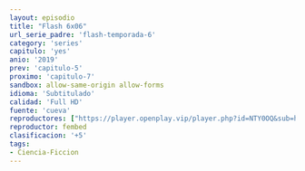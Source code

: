 ```yaml
---
layout: episodio
title: "Flash 6x06"
url_serie_padre: 'flash-temporada-6'
category: 'series'
capitulo: 'yes'
anio: '2019'
prev: 'capitulo-5'
proximo: 'capitulo-7'
sandbox: allow-same-origin allow-forms
idioma: 'Subtitulado'
calidad: 'Full HD'
fuente: 'cueva'
reproductores: ["https://player.openplay.vip/player.php?id=NTY0OQ&sub=https://sub.cuevana2.io/vtt-sub/sub7/The.Flash.2014.S06E06.vtt","https://tutumeme.net/embed/player.php?u=bXQ3ajJOaW1wcFRGcEs2VW5XRGExTlRPMytmUnc3bHVwcWhoenVIUjI5SHF5TlNwc0taaG1jN2gwZHZSNTlIRHVhV2tZWitkNUtDVDNOL1ZvYW1rYjJWaW5LaWE","https://player.cuevana2.io/irgotoolp.php?url=eTllbW9hZHpYNURLejlaalg2T3BsYy9PMHNTV29hYWVuY3JYMEpHVm9LRm9uWlRYbTVKL3E1dHBmY2lRMEphbmFRPT0&sub=https://sub.cuevana2.io/vtt-sub/sub7/The.Flash.2014.S06E06.vtt","https://api.cuevana3.io/rr/gd.php?h=ek5lbm9xYWNrS0xJMVp5b21KREk0dFBLbjVkaHhkRGdrOG1jbnBpUnhhS1Z0V3lxZ0xldXlhYXFyWmVIeHJxNHA2YW1xV2FXc0xiSzBuWjBuOW1wNDkyU3FadVkyUT09"]
reproductor: fembed
clasificacion: '+5'
tags:
- Ciencia-Ficcion
---
```












